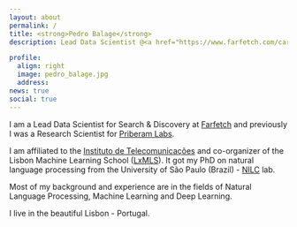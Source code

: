 ```yaml
---
layout: about
permalink: /
title: <strong>Pedro Balage</strong>
description: Lead Data Scientist @<a href="https://www.farfetch.com/careers">Farfetch</a> | Researcher at <a href="https://www.it.pt/">IT-Lisboa</a> | <a href="http://lxmls.it.pt/2019/">LxMLS</a> Organizer

profile:
  align: right
  image: pedro_balage.jpg
  address:
news: true
social: true
---
```


I am a Lead Data Scientist for Search & Discovery at <a href="https://www.farfetch.com/careers">Farfetch</a> and previously I was a Research Scientist for <a href=" http://labs.priberam.pt/">Priberam Labs</a>. 

I am affiliated to the <a href="https://www.it.pt/">Instituto de Telecomunicações</a> and co-organizer of the Lisbon Machine Learning School (<a href="http://lxmls.it.pt/2019/">LxMLS</a>). It got my PhD on natural language processing from the University of São Paulo (Brazil) - <a href="http://www.nilc.icmc.usp.br">NILC</a> lab.  

Most of my background and experience are in the fields of Natural Language Processing, Machine Learning and Deep Learning.  

I live in the beautiful Lisbon - Portugal.